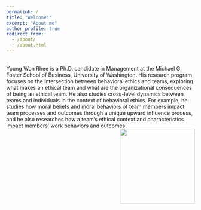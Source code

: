 ```yaml
---
permalink: /
title: "Welcome!"
excerpt: "About me"
author_profile: true
redirect_from: 
  - /about/
  - /about.html  
---
```

<br>
Young Won Rhee is a Ph.D. candidate in Management at the Michael G. Foster School of Business, University of Washington. His research program focuses on the intersection between behavioral ethics and teams, exploring what makes an ethical team and what are the organizational consequences of being an ethical team. He also studies cross-level dynamics between teams and individuals in the context of behavioral ethics. For example, he studies how moral beliefs and moral behaviors of team members impact team processes and outcomes through a unique upward influence process, and he also researches how a team’s ethical context and characteristics impact members’ work behaviors and outcomes.

<br>

<img src="http://touchmba.com/wp-content/uploads/2018/01/Foster-MBA-Logo.png" width="200" style="float:right">
